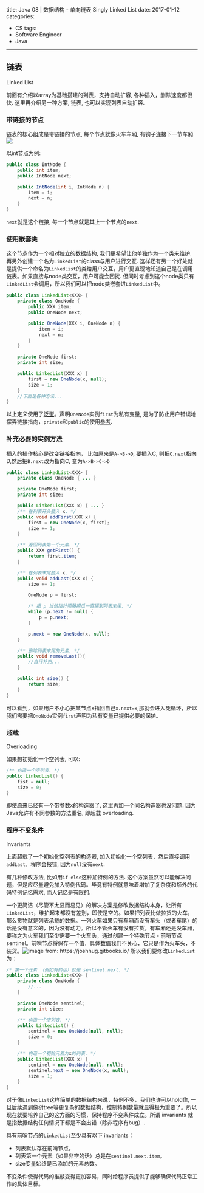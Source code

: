 title: Java 08 | 数据结构 - 单向链表 Singly Linked List
date: 2017-01-12
categories:
- CS
tags:
- Software Engineer
- Java
---
## 链表
Linked List

前面有介绍以array为基础搭建的列表，支持自动扩容, 各种插入，删除速度都很快. 这里再介绍另一种方案, 链表, 也可以实现列表自动扩容.

### 带链接的节点
链表的核心组成是带链接的节点, 每个节点就像火车车厢, 有钩子连接下一节车厢.![](/images/408px-Singly-linked-list.png)
<!-- more -->
以int节点为例:
```java
public class IntNode {
    public int item;
    public IntNode next;

    public IntNode(int i, IntNode n) {
        item = i;
        next = n;
    }
}
```
`next`就是这个链接, 每一个节点就是其上一个节点的`next`.

### 使用嵌套类
这个节点作为一个相对独立的数据结构, 我们更希望让他单独作为一个类来维护. 再另外创建一个名为`LinkedList`的class与用户进行交互. 这样还有另一个好处就是提供一个命名为`LinkedList`的类给用户交互，用户更直观地知道自己是在调用链表。如果直接与node类交互，用户可能会困扰. 但同时考虑到这个node类只有`LinkedList`会调用，所以我们可以把node类嵌套进`LinkedList`中。
```java
public class LinkedList<XXX> {
    private class OneNode {
        public XXX item;
        public OneNode next;

        public OneNode(XXX i, OneNode n) {
            item = i;
            next = n;
        }
    }

    private OneNode first;
    private int size;

    public LinkedList(XXX x) {
        first = new OneNode(x, null);
        size = 1;
    }
    //下面是各种方法...
}
```
以上定义使用了[泛型](/java-05-variable-types#通用数据类型)。声明`OneNode`实例`first`为私有变量, 是为了防止用户错误地摆弄链接指向，`private`和`public`的使用[参考](/java-07-data-structures-array-based-list#公共与私有).

### 补充必要的实例方法
插入的操作核心是改变链接指向， 比如原来是`A->B->D`, 要插入C, 则把`C.next`指向D,然后把`B.next`改为指向C, 变为`A->B->C->D`
```java
public class LinkedList<XXX> {
    private class OneNode { ... }

    private OneNode first;
    private int size;

    public LinkedList(XXX x) { ... }
    /** 在列表开头插入 x. */
    public void addFirst(XXX x) {
        first = new OneNode(x, first);
        size += 1;
    }

    /** 返回列表第一个元素. */
    public XXX getFirst() {
        return first.item;
    }

    /** 在列表末尾插入 x. */
    public void addLast(XXX x) {
        size += 1;

        OneNode p = first;

        /* 把 p 当做指针顺藤摸瓜一直挪到列表末尾. */
        while (p.next != null) {
            p = p.next;
        }

        p.next = new OneNode(x, null);
    }

    /** 删除列表末尾的元素. */
    public void removeLast(){
        //自行补充...
    }

    public int size() {
        return size;
    }
}
```
可以看到，如果用户不小心把某节点x指回自己`x.next=x`,那就会进入死循环，所以我们需要把`OnoNode`实例`first`声明为私有变量已提供必要的保护。

### 超载
Overloading

如果想初始化一个空列表, 可以:
```java
/** 构造一个空列表. */
public LinkedList() {
    fist = null;
    size = 0;
}
```
即使原来已经有一个带参数x的构造器了, 这里再加一个同名构造器也没问题. 因为Java允许有不同参数的方法重名, 即超载 overloading.

### 程序不变条件
Invariants

上面超载了一个初始化空列表的构造器, 加入初始化一个空列表，然后直接调用`addLast`，程序会报错, 因为`null`没有`next`.

有几种修改方法, 比如用`if else`这种加特例的方法. 这个方案虽然可以能解决问题，但是应尽量避免加入特例代码。毕竟有特例就意味着增加了复杂度和额外的代码特例记忆需求, 而人记忆是有限的.

一个更简洁（尽管不太显而易见）的解决方案是修改数据结构本身，让所有`LinkedList`，维护起来都没有差别，即使是空的。如果把列表比做拉货的火车，那么货物就是列表承载的数据。一列火车如果只有车厢而没有车头（或者车尾）的话是没有意义的，因为没有动力。所以不管火车有没有拉货，有车厢还是没车厢，要称之为火车我们至少需要一个火车头，通过创建一个特殊节点 - 前哨节点 sentinel。前哨节点将保存一个值，具体数值我们不关心，它只是作为火车头，不装货。![](https://joshhug.gitbooks.io/hug61b/content/chap2/fig22/three_item_sentenlized_SLList.png "image from: https://joshhug.gitbooks.io/")
所以我们要修改`LinkedList`为：
```java
/* 第一个元素 （假如有的话）就是 sentinel.next. */
public class LinkedList<XXX> {
    private class OneNode {
        //...
    }

    private OneNode sentinel;
    private int size;

    /** 构造一个空列表. */
    public LinkedList() {
        sentinel = new OneNode(null, null);
        size = 0;
    }

    /** 构造一个初始元素为x的列表. */
    public LinkedList(XXX x) {
        sentinel = new OneNode(null, null);
        sentinel.next = new OneNode(x, null);
        size = 1;
    }
}
```
对于像`LinkedList`这样简单的数据结构来说，特例不多，我们也许可以hold住, 一旦后续遇到像树tree等更复杂的数据结构，控制特例数量就显得极为重要了。所以现在就要培养自己的这方面的习惯，保持程序不变条件成立。所谓 invariants 就是指数据结构任何情况下都是不会出错（除非程序有bug）.

具有前哨节点的`LinkedList`至少具有以下 invariants：
* 列表默认存在前哨节点。
* 列表第一个元素（如果非空的话）总是在`sentinel.next.item`。
* size变量始终是已添加的元素总数。

不变条件使得代码的推敲变得更加容易，同时给程序员提供了能够确保代码正常工作的具体目标。
